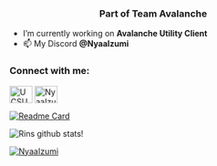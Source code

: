 <h3 align="center">Part of Team Avalanche</h3>

- I’m currently working on **Avalanche Utility Client**
- 📫 My Discord **@NyaaIzumi**

<h3 align="left">Connect with me:</h3>
<p align="left">

<a href="https://youtube.com/channel/UCkrfA46q9XC50frb8XKg67A" target="blank"><img align="center" src="https://cdn.jsdelivr.net/npm/simple-icons@3.0.1/icons/youtube.svg" alt="UCSUbY-L1scKvtIPOLq5E_Ng" height="30" width="40" /></a>
<a href="https://discord.gg/zj8YDbBGrV" target="blank"><img align="center" src="https://cdn.jsdelivr.net/npm/simple-icons@3.0.1/icons/discord.svg" alt="NyaaIzumi" height="30" width="40" /></a>
</p>

[![Readme Card](https://github-readme-stats.vercel.app/api/pin/?username=NyaaRin&repo=Orbit&show_owner=true&theme=tokyonight)](https://github.com/NyaaRin/Orbit)

![Rins github stats!](https://github-readme-stats.vercel.app/api?username=NyaaRin&show_icons=true&theme=tokyonight) 

<a href="https://discord.com/users/935327013470883890" target="_blank"><img alt="NyaaIzumi" src="https://img.shields.io/badge/Discord-7289DA?style=for-the-badge&logo=discord&logoColor=white" /></a>




